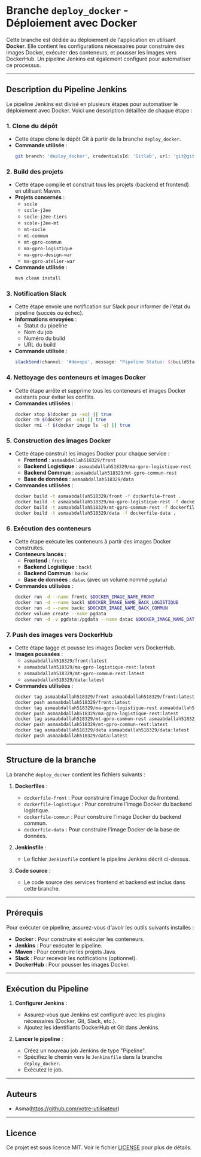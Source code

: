 # Branche `deploy_docker` - Déploiement avec Docker

Cette branche est dédiée au déploiement de l'application en utilisant **Docker**. Elle contient les configurations nécessaires pour construire des images Docker, exécuter des conteneurs, et pousser les images vers DockerHub. Un pipeline Jenkins est également configuré pour automatiser ce processus.

---

## Description du Pipeline Jenkins

Le pipeline Jenkins est divisé en plusieurs étapes pour automatiser le déploiement avec Docker. Voici une description détaillée de chaque étape :

### 1. **Clone du dépôt**
   - Cette étape clone le dépôt Git à partir de la branche `deploy_docker`.
   - **Commande utilisée** :
     ```bash
     git branch: 'deploy_docker', credentialsId: 'Gitlab', url: 'git@github.com:Abdallah8asma/projet_pfe.git'
     ```

### 2. **Build des projets**
   - Cette étape compile et construit tous les projets (backend et frontend) en utilisant Maven.
   - **Projets concernés** :
     - `socle`
     - `socle-j2ee`
     - `socle-j2ee-tiers`
     - `scole-j2ee-mt`
     - `mt-socle`
     - `mt-commun`
     - `mt-gpro-commun`
     - `ma-gpro-logistique`
     - `ma-gpro-design-war`
     - `ma-gpro-atelier-war`
   - **Commande utilisée** :
     ```bash
     mvn clean install
     ```

### 3. **Notification Slack**
   - Cette étape envoie une notification sur Slack pour informer de l'état du pipeline (succès ou échec).
   - **Informations envoyées** :
     - Statut du pipeline
     - Nom du job
     - Numéro du build
     - URL du build
   - **Commande utilisée** :
     ```groovy
     slackSend(channel: '#devops', message: "Pipeline Status: ${buildStatus}\nJob Name: ${env.JOB_NAME}\nBuild Number: ${env.BUILD_NUMBER}\nBuild URL: ${env.BUILD_URL}")
     ```

### 4. **Nettoyage des conteneurs et images Docker**
   - Cette étape arrête et supprime tous les conteneurs et images Docker existants pour éviter les conflits.
   - **Commandes utilisées** :
     ```bash
     docker stop $(docker ps -aq) || true
     docker rm $(docker ps -aq) || true
     docker rmi -f $(docker image ls -q) || true
     ```

### 5. **Construction des images Docker**
   - Cette étape construit les images Docker pour chaque service :
     - **Frontend** : `asmaabdallah518329/front`
     - **Backend Logistique** : `asmaabdallah518329/ma-gpro-logistique-rest`
     - **Backend Commun** : `asmaabdallah518329/mt-gpro-commun-rest`
     - **Base de données** : `asmaabdallah518329/data`
   - **Commandes utilisées** :
     ```bash
     docker build -t asmaabdallah518329/front -f dockerfile-front .
     docker build -t asmaabdallah518329/ma-gpro-logistique-rest -f dockerfile-logistique .
     docker build -t asmaabdallah518329/mt-gpro-commun-rest -f dockerfile-commun .
     docker build -t asmaabdallah518329/data -f dockerfile-data .
     ```

### 6. **Exécution des conteneurs**
   - Cette étape exécute les conteneurs à partir des images Docker construites.
   - **Conteneurs lancés** :
     - **Frontend** : `frontc`
     - **Backend Logistique** : `backl`
     - **Backend Commun** : `backc`
     - **Base de données** : `datac` (avec un volume nommé `pgdata`)
   - **Commandes utilisées** :
     ```bash
     docker run -d --name frontc $DOCKER_IMAGE_NAME_FRONT
     docker run -d --name backl $DOCKER_IMAGE_NAME_BACK_LOGISTIQUE
     docker run -d --name backc $DOCKER_IMAGE_NAME_BACK_COMMUN
     docker volume create --name pgdata
     docker run -d -v pgdata:/pgdata --name datac $DOCKER_IMAGE_NAME_DATA
     ```

### 7. **Push des images vers DockerHub**
   - Cette étape tagge et pousse les images Docker vers DockerHub.
   - **Images poussées** :
     - `asmaabdallah518329/front:latest`
     - `asmaabdallah518329/ma-gpro-logistique-rest:latest`
     - `asmaabdallah518329/mt-gpro-commun-rest:latest`
     - `asmaabdallah518329/data:latest`
   - **Commandes utilisées** :
     ```bash
     docker tag asmaabdallah518329/front asmaabdallah518329/front:latest
     docker push asmaabdallah518329/front:latest
     docker tag asmaabdallah518329/ma-gpro-logistique-rest asmaabdallah518329/ma-gpro-logistique-rest:latest
     docker push asmaabdallah518329/ma-gpro-logistique-rest:latest
     docker tag asmaabdallah518329/mt-gpro-commun-rest asmaabdallah518329/mt-gpro-commun-rest:latest
     docker push asmaabdallah518329/mt-gpro-commun-rest:latest
     docker tag asmaabdallah518329/data asmaabdallah518329/data:latest
     docker push asmaabdallah518329/data:latest
     ```

---

## Structure de la branche

La branche `deploy_docker` contient les fichiers suivants :

1. **Dockerfiles** :
   - `dockerfile-front` : Pour construire l'image Docker du frontend.
   - `dockerfile-logistique` : Pour construire l'image Docker du backend logistique.
   - `dockerfile-commun` : Pour construire l'image Docker du backend commun.
   - `dockerfile-data` : Pour construire l'image Docker de la base de données.

2. **Jenkinsfile** :
   - Le fichier `Jenkinsfile` contient le pipeline Jenkins décrit ci-dessus.

3. **Code source** :
   - Le code source des services frontend et backend est inclus dans cette branche.

---

## Prérequis

Pour exécuter ce pipeline, assurez-vous d'avoir les outils suivants installés :

- **Docker** : Pour construire et exécuter les conteneurs.
- **Jenkins** : Pour exécuter le pipeline.
- **Maven** : Pour construire les projets Java.
- **Slack** : Pour recevoir les notifications (optionnel).
- **DockerHub** : Pour pousser les images Docker.

---

## Exécution du Pipeline

1. **Configurer Jenkins** :
   - Assurez-vous que Jenkins est configuré avec les plugins nécessaires (Docker, Git, Slack, etc.).
   - Ajoutez les identifiants DockerHub et Git dans Jenkins.

2. **Lancer le pipeline** :
   - Créez un nouveau job Jenkins de type "Pipeline".
   - Spécifiez le chemin vers le `Jenkinsfile` dans la branche `deploy_docker`.
   - Exécutez le job.

---

## Auteurs

- Asma(https://github.com/votre-utilisateur)

---

## Licence

Ce projet est sous licence MIT. Voir le fichier [LICENSE](LICENSE) pour plus de détails.
